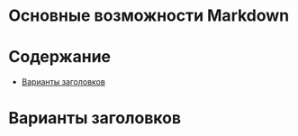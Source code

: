 # Основные возможности Markdown

# Содержание
+ [Варианты заголовков](#Heading)

##### <a name="Heading"></a>
# Варианты заголовков
